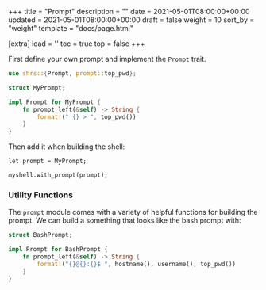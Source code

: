 +++
title = "Prompt"
description = ""
date = 2021-05-01T08:00:00+00:00
updated = 2021-05-01T08:00:00+00:00
draft = false
weight = 10
sort_by = "weight"
template = "docs/page.html"

[extra]
lead = ''
toc = true
top = false
+++

First define your own prompt and implement the `Prompt` trait.
```rust
use shrs::{Prompt, prompt::top_pwd};

struct MyPrompt;

impl Prompt for MyPrompt {
    fn prompt_left(&self) -> String {
        format!(" {} > ", top_pwd())
    }
}
```

Then add it when building the shell:
```shrs
let prompt = MyPrompt;

myshell.with_prompt(prompt);
```

### Utility Functions

The `prompt` module comes with a variety of helpful functions for building the prompt. We can build a something that looks like the bash prompt with:
```rust
struct BashPrompt;

impl Prompt for BashPrompt {
    fn prompt_left(&self) -> String {
        format!("{}@{}:{}$ ", hostname(), username(), top_pwd())
    }
}
```
